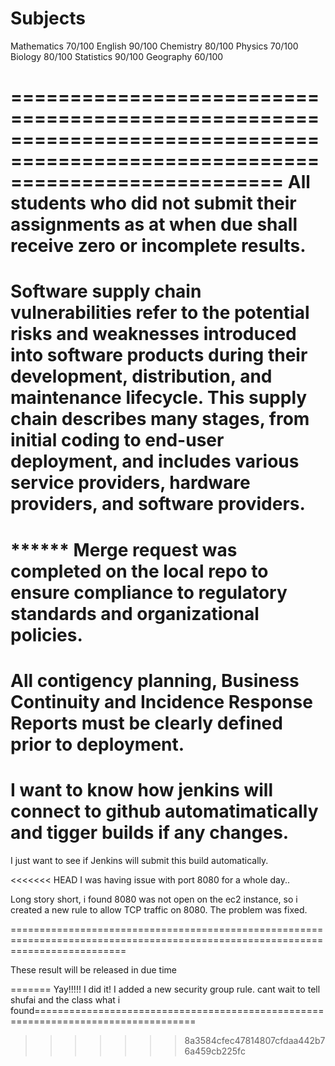 Subjects 
==============================================================================================================================
Mathematics 70/100
English 90/100
Chemistry 80/100
Physics  70/100
Biology  80/100
Statistics 90/100
Geography  60/100

===============================================================================================================================
All students who did not submit their assignments
as at when due shall receive zero or incomplete results.
===============================================================================================================================
Software supply chain vulnerabilities refer to the potential risks 
and weaknesses introduced into software products during their development, 
distribution, and maintenance lifecycle. This supply chain describes many 
stages, from initial coding to end-user deployment, and includes various 
service providers, hardware providers, and software providers.
===============================================================================================================================


****** Merge request was completed on the local repo to ensure compliance to regulatory standards and organizational policies.
===============================================================================================================================
All contigency planning, Business Continuity and Incidence Response Reports must be clearly defined prior to deployment.
===============================================================================================================================


I want to know how jenkins will connect to github automatimatically and tigger builds if any changes.
===============================================================================================================================
I just want to see if Jenkins will submit this build automatically.


<<<<<<< HEAD
I was having issue with port 8080 for a whole day..

Long story short, i found 8080 was not open on the ec2 instance, so i created a new rule to allow TCP traffic on 8080.
The problem was fixed.

================================================================================================================================


These result will be released in due time

=======
Yay!!!!! 
I did it!
I added a new security group rule.
 cant wait to tell shufai and the class what i found==================================================================================
>>>>>>> 8a3584cfec47814807cfdaa442b76a459cb225fc
